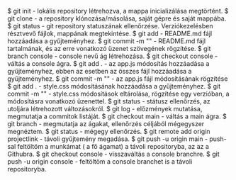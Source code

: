 $ git init -  lokális repository létrehozva, a mappa inicializálása megtörtént.
$ git clone - a repository klónozása/másolása, saját gépre és saját mappába.
$ git status - git repository statuszának ellenőrzése. Verziókezelésben résztvevő fájlok, mappának megtekintése.
$ git add - README.md fájl hozzáadása a gyűjteményhez.
$ git commit -m "" - README.md fájl tartalmának, és az erre vonatkozó üzenet szövegének rögzítése. 
$ git branch console - console nevű ág létrehozása.
$ git checkout console - váltás a console ágra.
$ git add . - az app.js módosítás hozzáadása a gyűjteményhez, ebben az esetben az összes fájl hozzáadása a gyűjteményhez.
$ git commit -m "" - az app.js fájl módosításának rögzítése
$ git add . - style.css módosításának hozzáadása a gyűjteményhez.
$ git commit -m "" - style.css módosítások eltárolása, rögzítése egy verzióban, a módosításra vonatkozó üzenettel.
$ git status - státusz ellenőrzés, az utoljára létrehozott változásokról.
$ git log - előzmények mutatása, megmutatja a commitok listáját.
$ git checkout main - váltás a main ágra.
$ git branch - megmutatja az ágakat, ellenőrzés céljából mégegyszer megnéztem.
$ git status - mégegy ellenőrzés.
$ git remote add origin projectlink - távoli gyűjtemény megadása.
$ git push -u origin main - push-sal feltöltöm a munkámat ( a fő ágamat) a távoli repositoryba, az az a Githubra.
$ git checkout console - visszaváltás a console branchre.
$ git push -u origin console - feltöltöm a console branchet is a távoli repositoryba.

